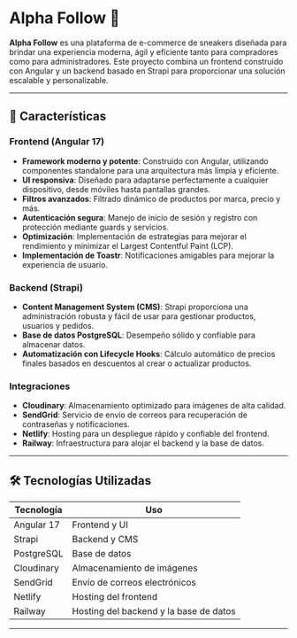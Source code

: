 # Alpha Follow 👟

**Alpha Follow** es una plataforma de e-commerce de sneakers diseñada para brindar una experiencia moderna, ágil y eficiente tanto para compradores como para administradores. Este proyecto combina un frontend construido con Angular y un backend basado en Strapi para proporcionar una solución escalable y personalizable.

---

## 🚀 **Características**

### Frontend (Angular 17)
- **Framework moderno y potente**: Construido con Angular, utilizando componentes standalone para una arquitectura más limpia y eficiente.
- **UI responsiva**: Diseñado para adaptarse perfectamente a cualquier dispositivo, desde móviles hasta pantallas grandes.
- **Filtros avanzados**: Filtrado dinámico de productos por marca, precio y más.
- **Autenticación segura**: Manejo de inicio de sesión y registro con protección mediante guards y servicios.
- **Optimización**: Implementación de estrategias para mejorar el rendimiento y minimizar el Largest Contentful Paint (LCP).
- **Implementación de Toastr**: Notificaciones amigables para mejorar la experiencia de usuario.

### Backend (Strapi)
- **Content Management System (CMS)**: Strapi proporciona una administración robusta y fácil de usar para gestionar productos, usuarios y pedidos.
- **Base de datos PostgreSQL**: Desempeño sólido y confiable para almacenar datos.
- **Automatización con Lifecycle Hooks**: Cálculo automático de precios finales basados en descuentos al crear o actualizar productos.

### Integraciones
- **Cloudinary**: Almacenamiento optimizado para imágenes de alta calidad.
- **SendGrid**: Servicio de envío de correos para recuperación de contraseñas y notificaciones.
- **Netlify**: Hosting para un despliegue rápido y confiable del frontend.
- **Railway**: Infraestructura para alojar el backend y la base de datos.

---

## 🛠️ **Tecnologías Utilizadas**

| Tecnología    | Uso                                           |
|---------------|-----------------------------------------------|
| Angular 17    | Frontend y UI                                |
| Strapi        | Backend y CMS                                |
| PostgreSQL    | Base de datos                                |
| Cloudinary    | Almacenamiento de imágenes                   |
| SendGrid      | Envío de correos electrónicos                |
| Netlify       | Hosting del frontend                         |
| Railway       | Hosting del backend y la base de datos       |

---